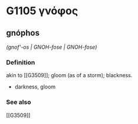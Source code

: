 # G1105 γνόφος

## gnóphos

_(gnof'-os | GNOH-fose | GNOH-fose)_

### Definition

akin to [[G3509]]; gloom (as of a storm); blackness.

- darkness, gloom

### See also

[[G3509]]

